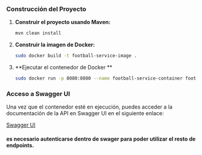 ### Construcción del Proyecto

1. **Construir el proyecto usando Maven:**

   ```sh
   mvn clean install

2. **Construir la imagen de Docker:**

   ```sh
   sudo docker build -t football-service-image .

3. **Ejecutar el contenedor de Docker **

   ```sh
   sudo docker run -p 8080:8080 --name football-service-container football-service-image .


### Acceso a Swagger UI
Una vez que el contenedor esté en ejecución, puedes acceder a la documentación de la API en Swagger UI en el siguiente enlace:

[Swagger UI](http://localhost:8080/swagger-ui/index.html#/)

#### es necesario autenticarse dentro de swager para poder utilizar el resto de endpoints.